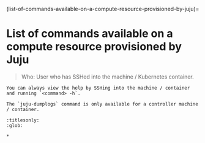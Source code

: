 (list-of-commands-available-on-a-compute-resource-provisioned-by-juju)=
# List of commands available on a compute resource provisioned by Juju

> Who: User who has SSHed into the machine / Kubernetes container.

```{tip}
You can always view the help by SSHing into the machine / container and running `<command> -h`.
```

```{note}
The `juju-dumplogs` command is only available for a controller machine / container.
```


```{toctree}
:titlesonly:
:glob:

*

```
